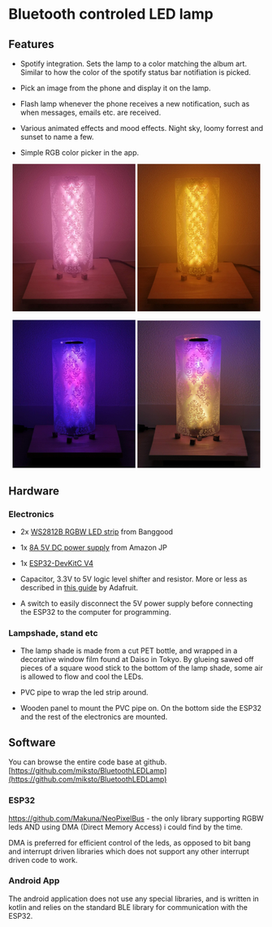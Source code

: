 # Bluetooth controled LED lamp

## Features

* Spotify integration. Sets the lamp to a color matching the album art. Similar to how the color of the spotify status bar notifiation is picked.

* Pick an image from the phone and display it on the lamp.

* Flash lamp whenever the phone receives a new notification, such as when messages, emails etc. are received.

* Various animated effects and mood effects. Night sky, loomy forrest and sunset to name a few.

* Simple RGB color picker in the app.

<p align="middle">
<img src="pink.jpg" alt="magnet" width="48%">

<img src="orange.jpg" alt="magnet" width="48%">
</p>

<p align="middle">
<img src="purple_blue.jpg" alt="magnet" width="48%">

<img src="purple_orange.jpg" alt="magnet" width="48%">
</p>

## Hardware

### Electronics

* 2x [WS2812B RGBW LED strip](https://www.banggood.com/DC5V-1M-5M-WS2812B-RGBW-RGBWW-4-IN-1-Non-Waterproof-5-Pins-LED-Strip-Light-for-Home-Decor-p-1211177.html) from Banggood

* 1x [8A 5V DC power supply](https://www.amazon.co.jp/gp/product/B073VN5HHP) from Amazon JP

* 1x [ESP32-DevKitC V4](https://docs.espressif.com/projects/esp-idf/en/latest/hw-reference/get-started-devkitc.html)

* Capacitor, 3.3V to 5V logic level shifter and resistor. More or less as described in [this guide](https://learn.adafruit.com/neopixel-levelshifter) by Adafruit.

* A switch to easily disconnect the 5V power supply before connecting the ESP32 to the computer for programming.

### Lampshade, stand etc

* The lamp shade is made from a cut PET bottle, and wrapped in a decorative window film found at Daiso in Tokyo. By glueing sawed off pieces of a square wood stick to the bottom of the lamp shade, some air is allowed to flow and cool the LEDs.

* PVC pipe to wrap the led strip around.

* Wooden panel to mount the PVC pipe on. On the bottom side the ESP32 and the rest of the electronics are mounted.

## Software

You can browse the entire code base at github.
[https://github.com/miksto/BluetoothLEDLamp](https://github.com/miksto/BluetoothLEDLamp)

### ESP32

https://github.com/Makuna/NeoPixelBus - the only library supporting RGBW leds AND using DMA (Direct Memory Access) i could find by the time.

DMA is preferred for efficient control of the leds, as opposed to bit bang and interrupt driven libraries which does not support any other interrupt driven code to work.

### Android App

The android application does not use any special libraries, and is written in kotlin and relies on the standard BLE library for communication with the ESP32.
